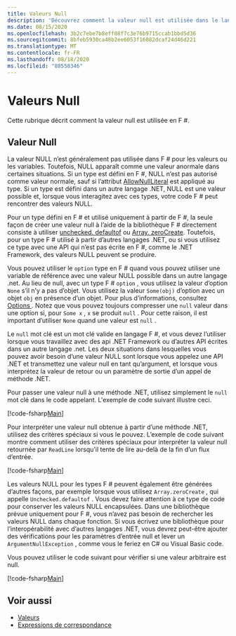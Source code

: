 ```yaml
---
title: Valeurs Null
description: 'Découvrez comment la valeur null est utilisée dans le langage de programmation F #.'
ms.date: 08/15/2020
ms.openlocfilehash: 3b2c7ebe7b8eff08f7c3e76b9715ccab1bbd5d36
ms.sourcegitcommit: 8bfeb5930ca48b2ee6053f16082dcaf24d46d221
ms.translationtype: MT
ms.contentlocale: fr-FR
ms.lasthandoff: 08/18/2020
ms.locfileid: "88558346"
---
```

# <a name="null-values"></a>Valeurs Null

Cette rubrique décrit comment la valeur null est utilisée en F #.

## <a name="null-value"></a>Valeur Null

La valeur NULL n’est généralement pas utilisée dans F # pour les valeurs ou les variables. Toutefois, NULL apparaît comme une valeur anormale dans certaines situations. Si un type est défini en F #, NULL n’est pas autorisé comme valeur normale, sauf si l’attribut [AllowNullLiteral](https://fsharp.github.io/fsharp-core-docs/reference/fsharp-core-allownullliteralattribute.html#Value) est appliqué au type. Si un type est défini dans un autre langage .NET, NULL est une valeur possible et, lorsque vous interagitez avec ces types, votre code F # peut rencontrer des valeurs NULL.

Pour un type défini en F # et utilisé uniquement à partir de F #, la seule façon de créer une valeur null à l’aide de la bibliothèque F # directement consiste à utiliser [unchecked. defaultof](https://fsharp.github.io/fsharp-core-docs/reference/fsharp-core-operators-unchecked.html#defaultof) ou [Array. zeroCreate](https://fsharp.github.io/fsharp-core-docs/reference/fsharp-collections-arraymodule.html#zeroCreate). Toutefois, pour un type F # utilisé à partir d’autres langages .NET, ou si vous utilisez ce type avec une API qui n’est pas écrite en F #, comme le .NET Framework, des valeurs NULL peuvent se produire.

Vous pouvez utiliser le `option` type en F # quand vous pouvez utiliser une variable de référence avec une valeur NULL possible dans un autre langage .net. Au lieu de null, avec un type F # `option` , vous utilisez la valeur d’option `None` s’il n’y a pas d’objet. Vous utilisez la valeur `Some(obj)` d’option avec un objet `obj` en présence d’un objet. Pour plus d’informations, consultez [Options ](../options.md). Notez que vous pouvez toujours compresser une `null` valeur dans une option si, pour `Some x` , `x` se produit `null` . Pour cette raison, il est important d’utiliser `None` quand une valeur est `null` .

Le `null` mot clé est un mot clé valide en langage F #, et vous devez l’utiliser lorsque vous travaillez avec des api .NET Framework ou d’autres API écrites dans un autre langage .net. Les deux situations dans lesquelles vous pouvez avoir besoin d’une valeur NULL sont lorsque vous appelez une API .NET et transmettez une valeur null en tant qu’argument, et lorsque vous interprétez la valeur de retour ou un paramètre de sortie d’un appel de méthode .NET.

Pour passer une valeur null à une méthode .NET, utilisez simplement le `null` mot clé dans le code appelant. L'exemple de code suivant illustre ceci.

[!code-fsharp[Main](~/samples/snippets/fsharp/lang-ref-1/snippet701.fs)]

Pour interpréter une valeur null obtenue à partir d’une méthode .NET, utilisez des critères spéciaux si vous le pouvez. L’exemple de code suivant montre comment utiliser des critères spéciaux pour interpréter la valeur null retournée par `ReadLine` lorsqu’il tente de lire au-delà de la fin d’un flux d’entrée.

[!code-fsharp[Main](~/samples/snippets/fsharp/lang-ref-1/snippet702.fs)]

Les valeurs NULL pour les types F # peuvent également être générées d’autres façons, par exemple lorsque vous utilisez `Array.zeroCreate` , qui appelle `Unchecked.defaultof` . Vous devez faire attention à ce type de code pour conserver les valeurs NULL encapsulées. Dans une bibliothèque prévue uniquement pour F #, vous n’avez pas besoin de rechercher les valeurs NULL dans chaque fonction. Si vous écrivez une bibliothèque pour l’interopérabilité avec d’autres langages .NET, vous devrez peut-être ajouter des vérifications pour les paramètres d’entrée null et lever un `ArgumentNullException` , comme vous le feriez en C# ou Visual Basic code.

Vous pouvez utiliser le code suivant pour vérifier si une valeur arbitraire est null.

[!code-fsharp[Main](~/samples/snippets/fsharp/lang-ref-1/snippet703.fs)]

## <a name="see-also"></a>Voir aussi

- [Valeurs](index.md)
- [Expressions de correspondance](../match-expressions.md)
